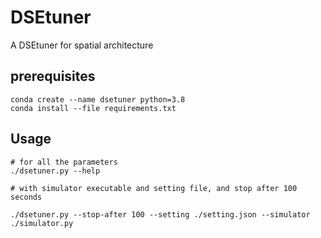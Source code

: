 # DSEtuner
A DSEtuner for spatial architecture 

## prerequisites

```shell
conda create --name dsetuner python=3.8
conda install --file requirements.txt
```

## Usage

```shell
# for all the parameters
./dsetuner.py --help
```


```shell
# with simulator executable and setting file, and stop after 100 seconds

./dsetuner.py --stop-after 100 --setting ./setting.json --simulator ./simulator.py
```
